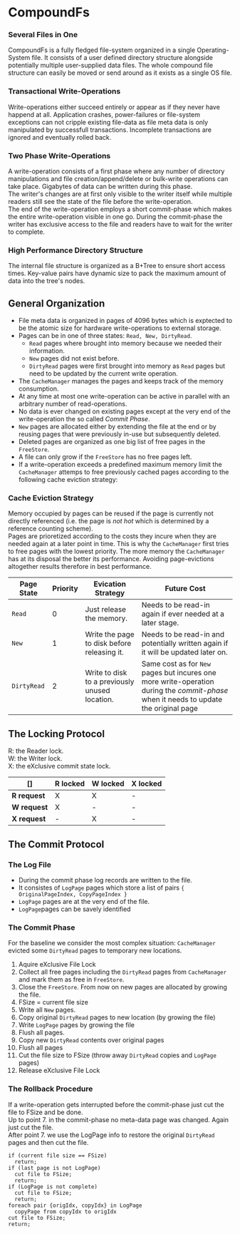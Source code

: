 # CompoundFs

### Several Files in One 
CompoundFs is a fully fledged file-system organized in a single Operating-System file. It consists of a user defined 
directory structure alongside potentially multiple user-supplied data files. The whole compound file structure can easily 
be moved or send around as it exists as a single OS file.  

### Transactional Write-Operations
Write-operations either succeed entirely or appear as if they never have happend at all.
Application crashes, power-failures or file-system exceptions can not cripple existing file-data as 
file meta data is only manipulated by successfull transactions. Incomplete transactions are ignored and eventually 
rolled back.

### Two Phase Write-Operations
A write-operation consists of a first phase where any number of directory manipulations and file creation/append/delete 
or bulk-write operations can take place. Gigabytes of data can be written during this phase.  
The writer's changes are at first only visible to the writer itself while multiple readers still see the state 
of the file before the write-operation.  
The end of the write-operation employs a short commit-phase which makes the entire write-operation visible in one go. 
During the commit-phase the writer has exclusive access to the file and readers have to wait for the writer to complete.

### High Performance Directory Structure
The internal file structure is organized as a B+Tree to ensure short access times. Key-value pairs have dynamic size to
pack the maximum amount of data into the tree's nodes. 

## General Organization

- File meta data is organized in pages of 4096 bytes which is exptected to be the atomic size for hardware write-operations 
to external storage.
- Pages can be in one  of three states: `Read, New, DirtyRead`. 
  - `Read` pages where brought into memory because we needed  their information.
  - `New` pages did not exist before.
  - `DirtyRead` pages were first brought into memory as `Read` pages but need to be updated by the 
current write operation.
- The `CacheManager` manages the pages and keeps track of the memory consumption.
- At any time at most one write-operation can be active in parallel with an arbitrary number of read-operations.
- No data is ever changed on existing pages except at the very end of the write-operation the so called *Commit Phase*.
- `New` pages are allocated either by extending the file at the end or by reusing pages that were previously in-use but 
subsequently deleted.
- Deleted pages are organized as one big list of free pages in the `FreeStore`.
- A file can only grow if the `FreeStore` has no free pages left.  
- If a write-operation exceeds a predefined maximum memory limit the `CacheManager` attemps to free previously cached
pages according to the following cache eviction strategy:
### Cache Eviction Strategy
Memory occupied by pages can be reused if the page is currently not directly referenced (i.e. the page is *not hot* which is 
determined by a reference counting scheme).  
Pages are prioretized according to the costs they incure when they are needed again at a later point in time. 
This is why the `CacheManager` first tries to free pages with the lowest priority. The more memory the `CacheManager` 
has at its disposal the better its performance. Avoiding page-evictions altogether results therefore in best performance.

Page State | Priority | Evication Strategy | Future Cost
-----------| -------- |------------------- | -----------  
`Read` | 0 | Just release the memory. | Needs to be read-in again if ever needed at a later stage.
`New` | 1 | Write the page to disk before releasing it. | Needs to be read-in and potentially written again if it will be updated later on. 
`DirtyRead` | 2 | Write to disk to a previously unused location. | Same cost as for `New` pages but incures one more write-operation during the *commit-phase* when it needs to update the original page

## The Locking Protocol  
R: the Reader lock.  
W: the Writer lock.  
X: the eXclusive commit state lock.  


[] | R locked | W locked | X locked
-- | ----- | ----- | -----
**R request** | X | X | -
**W request** | X | - | - 
**X request** | - | X | -


## The Commit Protocol  

### The Log File  
- During the commit phase log records are written to the file.
- It consistes of `LogPage` pages which store a list of pairs `{ OriginalPageIndex, CopyPageIndex }`
- `LogPage` pages are at the very end of the file.
- `LogPage`pages can be savely identified


### The Commit Phase  

For the baseline we consider the most complex situation: `CacheManager` evicted some `DirtyRead` 
pages to temporary new locations.

1. Aquire eXclusive File Lock
2. Collect all free pages including the `DirtyRead` pages from `CacheManager` and mark them as free in `FreeStore`.
3. Close the `FreeStore`. From now on new pages are allocated by growing the file.
4. FSize = current file size
2. Write all `New` pages.
5. Copy original `DirtyRead` pages to new location (by growing the file)
6. Write `LogPage` pages by growing the file
7. Flush all pages. 
8. Copy new `DirtyRead` contents over original pages
9. Flush all pages
10. Cut the file size to FSize (throw away `DirtyRead` copies and `LogPage` pages)
12. Release eXclusive File Lock

### The Rollback Procedure  

If a write-operation gets interrupted before the commit-phase just cut the file to FSize and be done.  
Up to point 7. in the commit-phase no meta-data page was changed. Again just cut the file.  
After point 7. we use the LogPage info to restore the original `DirtyRead` pages and then cut the file.  

```
if (current file size == FSize)
  return;
if (last page is not LogPage)
  cut file to FSize; 
  return;
if (LogPage is not complete)
  cut file to FSize; 
  return;
foreach pair {origIdx, copyIdx} in LogPage
  copyPage from copyIdx to origIdx
cut file to FSize; 
return;

```